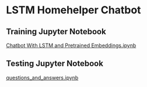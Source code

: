 # LSTM Homehelper Chatbot

## Training Jupyter Notebook

<a href="Chatbot With LSTM and Pretrained Embeddings.ipynb">Chatbot With LSTM and Pretrained Embeddings.ipynb</a>

## Testing Jupyter Notebook

<a href="questions_and_answers.ipynb">questions_and_answers.ipynb</a>